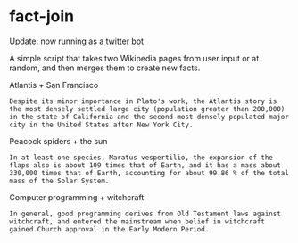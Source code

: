 # fact-join

Update: now running as a [twitter bot](https://twitter.com/brand_new_facts)

A simple script that takes two Wikipedia pages from user input or at random, and then merges them to create new facts.

Atlantis + San Francisco

`Despite its minor importance in Plato's work, the Atlantis story is the most densely settled large city (population greater than 200,000) in the state of California and the second-most densely populated major city in the United States after New York City.`

Peacock spiders + the sun

`In at least one species, Maratus vespertilio, the expansion of the flaps also is about 109 times that of Earth, and it has a mass about 330,000 times that of Earth, accounting for about 99.86 % of the total mass of the Solar System. `

Computer programming + witchcraft

`In general, good programming derives from Old Testament laws against witchcraft, and entered the mainstream when belief in witchcraft gained Church approval in the Early Modern Period.`
